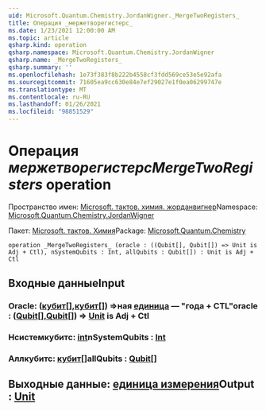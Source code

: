 ```yaml
---
uid: Microsoft.Quantum.Chemistry.JordanWigner._MergeTwoRegisters_
title: Операция _мержетворегистерс_
ms.date: 1/23/2021 12:00:00 AM
ms.topic: article
qsharp.kind: operation
qsharp.namespace: Microsoft.Quantum.Chemistry.JordanWigner
qsharp.name: _MergeTwoRegisters_
qsharp.summary: ''
ms.openlocfilehash: 1e73f383f8b222b4558cf3fdd569ce53e5e92afa
ms.sourcegitcommit: 71605ea9cc630e84e7ef29027e1f0ea06299747e
ms.translationtype: MT
ms.contentlocale: ru-RU
ms.lasthandoff: 01/26/2021
ms.locfileid: "98851529"
---
```

# <a name="_mergetworegisters_-operation"></a><span data-ttu-id="9c11b-102">Операция _мержетворегистерс_</span><span class="sxs-lookup"><span data-stu-id="9c11b-102">_MergeTwoRegisters_ operation</span></span>

<span data-ttu-id="9c11b-103">Пространство имен: [Microsoft. тактов. химия. жорданвигнер](xref:Microsoft.Quantum.Chemistry.JordanWigner)</span><span class="sxs-lookup"><span data-stu-id="9c11b-103">Namespace: [Microsoft.Quantum.Chemistry.JordanWigner](xref:Microsoft.Quantum.Chemistry.JordanWigner)</span></span>

<span data-ttu-id="9c11b-104">Пакет: [Microsoft. тактов. Химия](https://nuget.org/packages/Microsoft.Quantum.Chemistry)</span><span class="sxs-lookup"><span data-stu-id="9c11b-104">Package: [Microsoft.Quantum.Chemistry](https://nuget.org/packages/Microsoft.Quantum.Chemistry)</span></span>




```qsharp
operation _MergeTwoRegisters_ (oracle : ((Qubit[], Qubit[]) => Unit is Adj + Ctl), nSystemQubits : Int, allQubits : Qubit[]) : Unit is Adj + Ctl
```


## <a name="input"></a><span data-ttu-id="9c11b-105">Входные данные</span><span class="sxs-lookup"><span data-stu-id="9c11b-105">Input</span></span>

### <a name="oracle--qubitqubit--unit--is-adj--ctl"></a><span data-ttu-id="9c11b-106">Oracle: ([кубит](xref:microsoft.quantum.lang-ref.qubit)[],[кубит](xref:microsoft.quantum.lang-ref.qubit)[]) =>ная [единица](xref:microsoft.quantum.lang-ref.unit)  — "года + CTL"</span><span class="sxs-lookup"><span data-stu-id="9c11b-106">oracle : ([Qubit](xref:microsoft.quantum.lang-ref.qubit)[],[Qubit](xref:microsoft.quantum.lang-ref.qubit)[]) => [Unit](xref:microsoft.quantum.lang-ref.unit)  is Adj + Ctl</span></span>




### <a name="nsystemqubits--int"></a><span data-ttu-id="9c11b-107">Нсистемкубитс: [int](xref:microsoft.quantum.lang-ref.int)</span><span class="sxs-lookup"><span data-stu-id="9c11b-107">nSystemQubits : [Int](xref:microsoft.quantum.lang-ref.int)</span></span>




### <a name="allqubits--qubit"></a><span data-ttu-id="9c11b-108">Аллкубитс: [кубит](xref:microsoft.quantum.lang-ref.qubit)[]</span><span class="sxs-lookup"><span data-stu-id="9c11b-108">allQubits : [Qubit](xref:microsoft.quantum.lang-ref.qubit)[]</span></span>





## <a name="output--unit"></a><span data-ttu-id="9c11b-109">Выходные данные: [единица измерения](xref:microsoft.quantum.lang-ref.unit)</span><span class="sxs-lookup"><span data-stu-id="9c11b-109">Output : [Unit](xref:microsoft.quantum.lang-ref.unit)</span></span>

